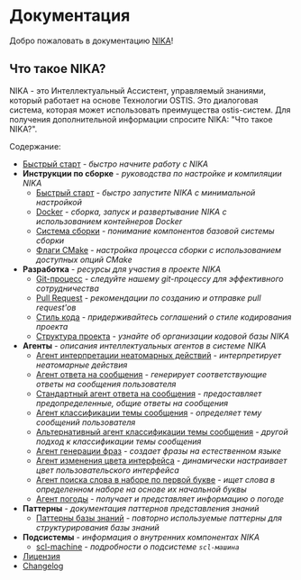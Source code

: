 # Документация

Добро пожаловать в документацию [NIKA](https://github.com/ostis-apps/nika)!

## Что такое NIKA?

NIKA - это Интеллектуальный Ассистент, управляемый знаниями, который работает на основе Технологии OSTIS. Это диалоговая система, которая может использовать преимущества ostis-систем. Для получения дополнительной информации спросите NIKA: "Что такое NIKA?".

Содержание:

- [Быстрый старт](quick_start.md) - *быстро начните работу с NIKA*
- **Инструкции по сборке** - *руководства по настройке и компиляции NIKA*
    - [Быстрый старт](build/quick_start.md) - *быстро запустите NIKA с минимальной настройкой*
    - [Docker](build/docker-build.md) - *сборка, запуск и развертывание NIKA с использованием контейнеров Docker*
    - [Система сборки](build/build_system.md) - *понимание компонентов базовой системы сборки*
    - [Флаги CMake](build/cmake_flags.md) - *настройка процесса сборки с использованием доступных опций CMake*
- **Разработка** - *ресурсы для участия в проекте NIKA*
    - [Git-процесс](dev/git-workflow.md) - *следуйте нашему git-процессу для эффективного сотрудничества*
    - [Pull Request](dev/pr.md) - *рекомендации по созданию и отправке pull request'ов*
    - [Стиль кода](dev/codestyle.md) - *придерживайтесь соглашений о стиле кодирования проекта*
    - [Структура проекта](dev/project_structure.md) - *узнайте об организации кодовой базы NIKA*
- **Агенты** - *описания интеллектуальных агентов в системе NIKA*
    - [Агент интерпретации неатомарных действий](agents/nonAtomicActionInterpretationAgent.md) - *интерпретирует неатомарные действия*
    - [Агент ответа на сообщения](agents/messageReplyAgent.md) - *генерирует соответствующие ответы на сообщения пользователя*
    - [Стандартный агент ответа на сообщения](agents/standardMessageReplyAgent.md) - *предоставляет предопределенные, общие ответы на сообщения*
    - [Агент классификации темы сообщения](agents/messageTopicClassificationAgent.md) - *определяет тему сообщений пользователя*
    - [Альтернативный агент классификации темы сообщения](agents/alternativeMessageTopicClassificationAgent.md) - *другой подход к классификации темы сообщения*
    - [Агент генерации фраз](agents/phraseGenerationAgent.md) - *создает фразы на естественном языке*
    - [Агент изменения цвета интерфейса](agents/changeInterfaceColorAgent.md) - *динамически настраивает цвет пользовательского интерфейса*
    - [Агент поиска слова в наборе по первой букве](agents/findWordInSetByFirstLetter.md) - *ищет слова в определенном наборе на основе их начальной буквы*
    - [Агент погоды](agents/weatherAgent.md) - *получает и представляет информацию о погоде*
- **Паттерны** - *документация паттернов представления знаний*
    - [Паттерны базы знаний](patterns/kb-patterns.md) - *повторно используемые паттерны для структурирования базы знаний*
- **Подсистемы** - *информация о внутренних компонентах NIKA*
    - [scl-machine](subsystems/scl-machine.md) - *подробности о подсистеме `scl-машина`*
- [Лицензия](https://github.com/ostis-apps/nika/blob/main/LICENSE)
- [Changelog](changelog.md)

